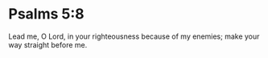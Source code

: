 # Psalms 5:8

Lead me, O Lord, in your righteousness because of my enemies; make your way straight before me.

